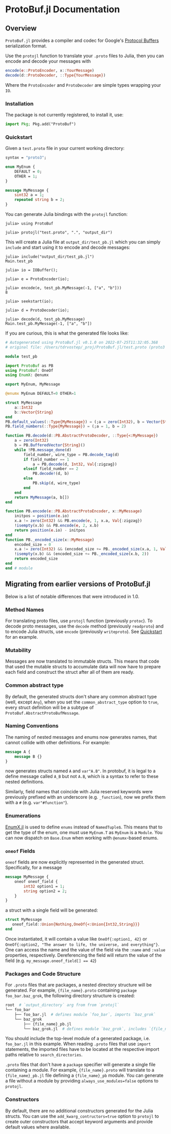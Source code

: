 # ProtoBuf.jl Documentation

## Overview

`ProtoBuf.jl` provides a compiler and codec for Google's [Protocol Buffers](https://developers.google.com/protocol-buffers) serialization format.

Use the `protojl` function to translate your `.proto` files to Julia, then you can encode and decode your messages with
```julia
encode(e::ProtoEncoder, x::YourMessage)
decode(d::ProtoDecoder, ::Type{YourMessage})
```
Where the `ProtoEncoder` and `ProtoDecoder` are simple types wrapping your `IO`.

### Installation

The package is not currently registered, to install it, use:

```julia
import Pkg; Pkg.add("ProtoBuf")
```

### Quickstart

Given a `test.proto` file in your current working directory:
```protobuf
syntax = "proto3";

enum MyEnum {
    DEFAULT = 0;
    OTHER = 1;
}

message MyMessage {
    sint32 a = 1;
    repeated string b = 2;
}
```
You can generate Julia bindings with the `protojl` function:
```julia-repl
julia> using ProtoBuf

julia> protojl("test.proto", ".", "output_dir")
```

This will create a Julia file at `output_dir/test_pb.jl` which you can simply `include` and start using it to encode and decode messages:

```julia-repl
julia> include("output_dir/test_pb.jl")
Main.test_pb

julia> io = IOBuffer();

julia> e = ProtoEncoder(io);

julia> encode(e, test_pb.MyMessage(-1, ["a", "b"]))
8

julia> seekstart(io);

julia> d = ProtoDecoder(io);

julia> decode(d, test_pb.MyMessage)
Main.test_pb.MyMessage(-1, ["a", "b"])
```

If you are curious, this is what the generated file looks like:

```julia
# Autogenerated using ProtoBuf.jl v0.1.0 on 2022-07-25T11:32:05.368
# original file: /Users/tdrvostep/_proj/ProtoBuf.jl/test.proto (proto3 syntax)

module test_pb

import ProtoBuf as PB
using ProtoBuf: OneOf
using EnumX: @enumx

export MyEnum, MyMessage

@enumx MyEnum DEFAULT=0 OTHER=1

struct MyMessage
    a::Int32
    b::Vector{String}
end
PB.default_values(::Type{MyMessage}) = (;a = zero(Int32), b = Vector{String}())
PB.field_numbers(::Type{MyMessage}) = (;a = 1, b = 2)

function PB.decode(d::PB.AbstractProtoDecoder, ::Type{<:MyMessage})
    a = zero(Int32)
    b = PB.BufferedVector{String}()
    while !PB.message_done(d)
        field_number, wire_type = PB.decode_tag(d)
        if field_number == 1
            a = PB.decode(d, Int32, Val{:zigzag})
        elseif field_number == 2
            PB.decode!(d, b)
        else
            PB.skip(d, wire_type)
        end
    end
    return MyMessage(a, b[])
end

function PB.encode(e::PB.AbstractProtoEncoder, x::MyMessage)
    initpos = position(e.io)
    x.a != zero(Int32) && PB.encode(e, 1, x.a, Val{:zigzag})
    !isempty(x.b) && PB.encode(e, 2, x.b)
    return position(e.io) - initpos
end
function PB._encoded_size(x::MyMessage)
    encoded_size = 0
    x.a != zero(Int32) && (encoded_size += PB._encoded_size(x.a, 1, Val{:zigzag}))
    !isempty(x.b) && (encoded_size += PB._encoded_size(x.b, 2))
    return encoded_size
end
end # module
```
## Migrating from earlier versions of ProtoBuf.jl

Below is a list of notable differences that were introduced in 1.0.

### Method Names

For translating proto files, use `protojl` function (previously `protoc`). To decode proto messages, use the `decode` method (previously `readproto`) and to encode Julia structs, use `encode` (previously `writeproto`). See [Quickstart](@ref) for an example.
### Mutability
Messages are now translated to immutable structs. This means that code that used the mutable structs to accumulate data will now have to prepare each field and construct the struct after all of them are ready.

### Common abstract type

By default, the generated structs don't share any common abstract type (well, except `Any`), when you set the `common_abstract_type` option to `true`, every struct definition will be a subtype of `ProtoBuf.AbstractProtoBufMessage`.

### Naming Conventions
The naming of nested messages and enums now generates names, that cannot collide with other definitions. For example:
```protobuf
message A {
    message B {}
}
```
now generates structs named `A` and `var"A.B"`. In protobuf, it is legal to a define message called `A_B` but not `A.B`, which is a syntax to refer to these nested definitions.

Similarly, field names that coincide with Julia reserved keywords were previously prefixed with an underscore (e.g. `_function`), now we prefix them with a `#` (e.g. `var"#function"`).

### Enumerations
[EnumX.jl](https://github.com/fredrikekre/EnumX.jl) is used to define `enums` instead of `NamedTuple`s. This means that to get the type of the enum, one must use `MyEnum.T` as `MyEnum` is a `Module`. You can now dispatch on `Base.Enum` when working with `@enumx`-based enums.

### `oneof` Fields
`oneof` fields are now explicitly represented in the generated struct. Specifically, for a message
```protobuf
message MyMessage {
    oneof oneof_field {
        int32 option1 = 1;
        string option2 = 2;
    }
}
```
a struct with a single field will be generated:
```julia
struct MyMessage
   oneof_field::Union{Nothing,OneOf{<:Union{Int32,String}}}
end
```
Once instantiated, it will contain a value like `OneOf{:option1, 42}` or `OneOf{:option2, "The answer to life, the universe, and everything"}`. One can access the name and the value of the field via the `:name` and `:value` properties, respectively. Dereferencing the field will return the value of the field (e.g. `my_message.oneof_field[] == 42`)

### Packages and Code Structure
For `.proto` files that are packages, a nested directory structure will be generated. For example, `{file_name}.proto` containing `package foo_bar.baz_grok`, the following directory structure is created:
```bash
root  # `output_directory` arg from from `protojl`
└── foo_bar
    ├── foo_bar.jl  # defines module `foo_bar`, imports `baz_grok`
    └── baz_grok
        ├── {file_name}_pb.jl
        └── baz_grok.jl  # defines module `baz_grok`, includes `{file_name}_pb.jl`
```
You should include the top-level module of a generated package, i.e. `foo_bar.jl` in this example.
When reading `.proto` files that use `import` statements, the imported files have to be located at the respective import paths relative to `search_directories`.

`.proto` files that don't have a `package` specifier will generate a single file containing a module. For example, `{file_name}.proto` will translate to a `{file_name}_pb.jl` file defining a `{file_name}_pb` module. You can generate a file without a module by providing `always_use_modules=false` options to `protojl`.

### Constructors
By default, there are no additional constructors generated for the Julia structs. You can use the `add_kwarg_contructors=true` option to `protojl` to create outer constructors that accept keyword arguments and provide default values where available.